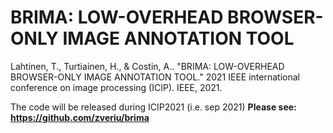 # BRIMA: LOW-OVERHEAD BROWSER-ONLY IMAGE ANNOTATION TOOL

Lahtinen, T., Turtiainen, H., & Costin, A.. "BRIMA: LOW-OVERHEAD BROWSER-ONLY IMAGE ANNOTATION TOOL." 2021 IEEE international conference on image processing (ICIP). IEEE, 2021.

The code will be released during ICIP2021 (i.e. sep 2021) **Please see: https://github.com/zveriu/brima**
